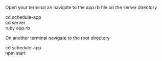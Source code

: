 Open your terminal an navigate to the app.rb file on the server directory
<p> cd schedule-app <br>
cd server<br>
ruby app.rb </p>

On another terminal navigate to the root directory
<p> cd schedule-app <br>
npm start </p>



